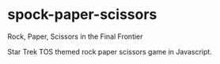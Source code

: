 # spock-paper-scissors
Rock, Paper, Scissors in the Final Frontier

Star Trek TOS themed rock paper scissors game in Javascript.
